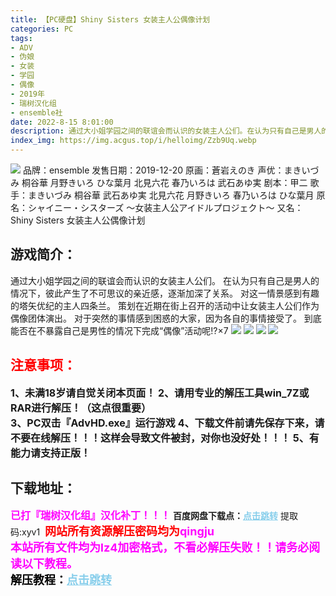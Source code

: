 ```yaml
---
title: 【PC硬盘】Shiny Sisters 女装主人公偶像计划
categories: PC
tags:
- ADV
- 伪娘
- 女装
- 学园
- 偶像
- 2019年
- 瑞树汉化组
- ensemble社
date: 2022-8-15 8:01:00
description: 通过大小姐学园之间的联谊会而认识的女装主人公们。在认为只有自己是男人的情况下，彼此产生了不可思议的亲近感，逐渐加深了关系。对这一情景感到有趣的塔矢优纪的主人四条兰。策划在近期在街上召开的活动中让女装主人公们作为偶像团体演出。对于突然的事情感到困惑的大家，因为各自的事情接受了。到底能否在不暴露自己是男性的情况下完成“偶像”活动呢!?×7
index_img: https://img.acgus.top/i/helloimg/Zzb9Uq.webp
---
```

![](https://img.acgus.top/i/helloimg/Zzb9Uq.webp)
品牌：ensemble
发售日期：2019-12-20
原画：蒼岩えのき
声优：まきいづみ 桐谷華 月野きいろ ひな葉月 北見六花 春乃いろは 武石あゆ実
剧本：甲二
歌手：まきいづみ 桐谷華 武石あゆ実 北見六花 月野きいろ 春乃いろは ひな葉月
原名：シャイニー・シスターズ ～女装主人公アイドルプロジェクト～
又名：Shiny Sisters 女装主人公偶像计划

## 游戏简介：
通过大小姐学园之间的联谊会而认识的女装主人公们。
在认为只有自己是男人的情况下，彼此产生了不可思议的亲近感，逐渐加深了关系。
对这一情景感到有趣的塔矢优纪的主人四条兰。
策划在近期在街上召开的活动中让女装主人公们作为偶像团体演出。
对于突然的事情感到困惑的大家，因为各自的事情接受了。
到底能否在不暴露自己是男性的情况下完成“偶像”活动呢!?×7
![](https://img.acgus.top/i/helloimg/ZzbMfm.webp)
![](https://img.acgus.top/i/helloimg/Zzblv0.webp)
![](https://img.acgus.top/i/helloimg/ZzbTeh.webp)
![](https://img.acgus.top/i/helloimg/ZzbWTc.webp)
<br>







## <font color=#FF0000 >注意事项：</font>
<font size=3><b>1、未满18岁请自觉关闭本页面！
2、请用专业的解压工具win_7Z或RAR进行解压！（这点很重要）  
3、PC双击『AdvHD.exe』运行游戏
4、下载文件前请先保存下来，请不要在线解压！！！这样会导致文件被封，对你也没好处！！！
5、有能力请支持正版！</b></font>

## 下载地址：
<font color=#FF00FF size=3>**已打『瑞树汉化组』汉化补丁！！！**</font>
<b>百度网盘下载点：</b><a href="https://pan.baidu.com/s/1hVSLbjhwLdCCzE2oqNLFkQ?pwd=xyv1" style="color: #87CEEB;"><b>点击跳转</b></a> 提取码:xyv1
<a style="padding: 0" href="https://post.qingju.org/AD/"><img style="max-width:100%" src="https://img.acgus.top/i/2024/07/478f689b8021d8d499ab43d21acf137a.gif" alt=""></a>
<b><font color=#FF0000 size=4>网站所有资源解压密码均为</b></font><b><font color=#FF00FF size=4>qingju</font><font color=#FF0000 ></font></b><br><b><font color=#FF00FF size=4>本站所有文件均为lz4加密格式，不看必解压失败！！请务必阅读以下教程。</b></font><br><b><font color=#000 size=4>解压教程：</b><a href="https://post.qingju.org/tutorial/000/" style="color: #87CEEB;"><b>点击跳转</b></a>